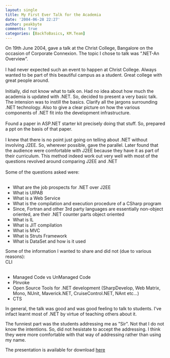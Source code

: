 ```yaml
---
layout: single
title: My First Ever Talk for the Academia
date: '2004-06-28 22:27'
author: peakbyte
comments: true
categories: [BackToBasics, KM.Team]
---
```

On 19th June 2004, gave a talk at the Christ College, Bangalore on the occasion of Corporate Connexion. The topic I chose to talk was “.NET-An Overview”.
<br />
<br />I had never expected such an event to happen at Christ College. Always wanted to be part of this beautiful campus as a student. Great college with great people around.
<br />
<br />Initially, did not know what to talk on. Had no idea about how much the academia is updated with .NET. So, decided to present a very basic talk. The intension was to instill the basics. Clarify all the jargons surrounding .NET technology. Also to give a clear picture on how the various components of .NET fit into the development infrastructure.
<br />
<br />Found a paper in ASP.NET starter kit precisely doing that stuff. So, prepared a ppt on the basis of that paper.
<br />
<br />I knew that there is no point just going on telling about .NET without involving J2EE. So, wherever possible, gave the parallel. Later found that the audience were comfortable with J2EE because they have it as part of their curriculum. This method indeed work out very well with most of the questions revolved around comparing J2EE and .NET
<br />
<br />Some of the questions asked were:
<br />
<br /><ul><li>What are the job prospects for .NET over J2EE
<br /></li><li>What is UIPAB
<br /></li><li>What is a Web Service
<br /></li><li>What is the compilation and execution procedure of a CSharp program
<br /></li><li>Since, Fortran and other 3rd party languages are essentially non-object oriented, are their .NET counter parts object oriented
<br /></li><li>What is IL
<br /></li><li>What is JIT compilation
<br /></li><li>What is MVC
<br /></li><li>What is Struts Framework
<br /></li><li>What is DataSet and how is it used
<br /></li></ul>Some of the information I wanted to share and did not (due to various reasons):
<br />CLI
<br />
<br /><ul><li>Managed Code vs UnManaged Code
<br /></li><li>PInvoke
<br /></li><li>Open Source Tools for .NET development (SharpDevelop, Web Matrix, Mono, NUnit, Maverick.NET, CruiseControl.NET, NAnt etc...)
<br /></li><li>CTS
<br /></li></ul><p>In general, the talk was good and was good feeling to talk to students. I've infact learnt most of .NET by virtue of teaching others about it.
<br /></p><p>The funniest part was the students addressing me as "Sir". Not that I do not know the intentions. So, did not hesistate to accept the addressing. I think they were more comfortable with that way of addressing rather than using my name.
<br /></p><p>The presentation is available for download <a href="http://personal.vsnl.com/manimaranm/CConnexion.zip">here</a> </p>
